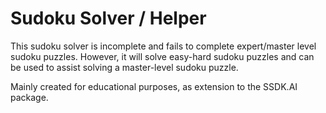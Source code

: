 # Sudoku Solver / Helper
This sudoku solver is incomplete and fails to complete expert/master level sudoku puzzles.
However, it will solve easy-hard sudoku puzzles and can be used to assist solving a master-level
sudoku puzzle.

Mainly created for educational purposes, as extension to the SSDK.AI package.